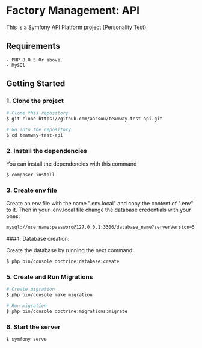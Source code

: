 # Factory Management: API

This is a Symfony API Platform project (Personality Test).


## Requirements
    - PHP 8.0.5 Or above.
    - MySQl
## Getting Started
### 1. Clone the project
```bash
# Clone this repository
$ git clone https://github.com/aassou/teamway-test-api.git

# Go into the repository
$ cd teamway-test-api

```

### 2. Install the dependencies
You can install the dependencies with this command

```bash
$ composer install
```

### 3. Create env file

Create an env file with the name ".env.local" and copy the content of ".env" to it.
Then in your .env.local file change the database credentials with your ones:
<br />
```bash
mysql://username:password@127.0.0.1:3306/database_name?serverVersion=5.7
```

###4. Database creation:

Create the database by running the next command:

```bash
$ php bin/console doctrine:database:create
```

### 5. Create and Run Migrations
```bash
# Create migration
$ php bin/console make:migration

# Run migration
$ php bin/console doctrine:migrations:migrate

```
### 6. Start the server

```bash
$ symfony serve
```





